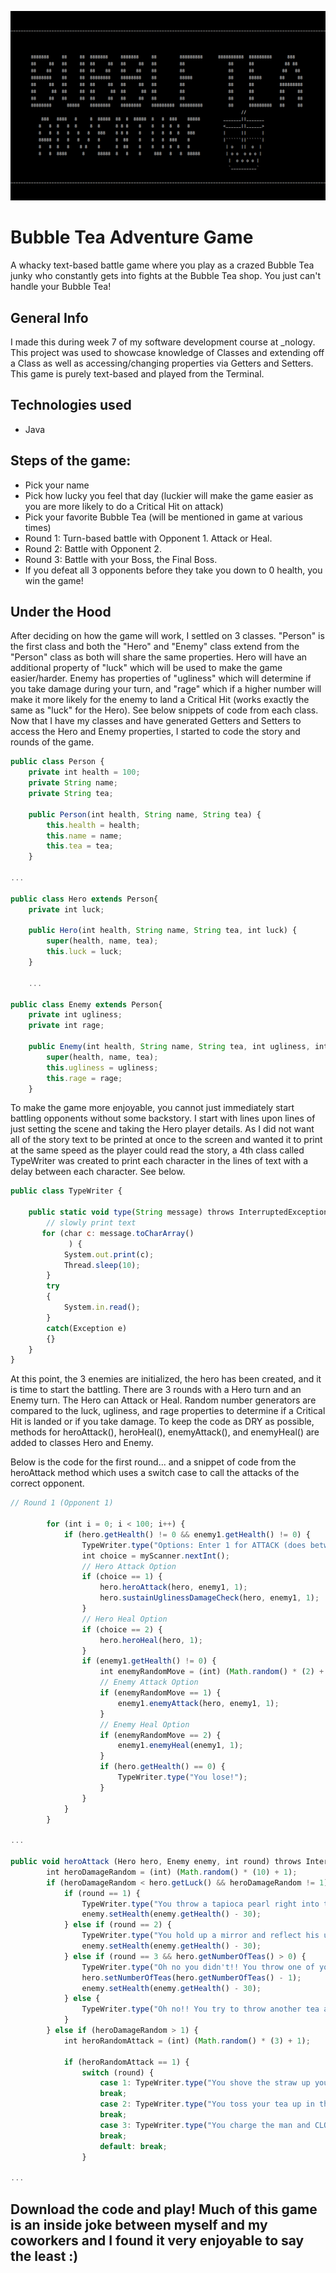 ![alt text](./assets/images/bubble-tea.PNG) 
# Bubble Tea Adventure Game
A whacky text-based battle game where you play as a crazed Bubble Tea junky who constantly gets into fights at the Bubble Tea shop. You just can't handle your Bubble Tea!

## General Info 
I made this during week 7 of my software development course at _nology. 
This project was used to showcase knowledge of Classes and extending off a Class as well as accessing/changing properties via Getters and Setters. This game is purely text-based and played from the Terminal.

## Technologies used
* Java

## Steps of the game:
* Pick your name
* Pick how lucky you feel that day (luckier will make the game easier as you are more likely to do a Critical Hit on attack)
* Pick your favorite Bubble Tea (will be mentioned in game at various times)
* Round 1: Turn-based battle with Opponent 1. Attack or Heal.
* Round 2: Battle with Opponent 2.
* Round 3: Battle with your Boss, the Final Boss.
* If you defeat all 3 opponents before they take you down to 0 health, you win the game!

## Under the Hood
After deciding on how the game will work, I settled on 3 classes. "Person" is the first class and both the "Hero" and "Enemy" class extend from the "Person" class as both will share the same properties. Hero will have an additional property of "luck" which will be used to make the game easier/harder. Enemy has properties of "ugliness" which will determine if you take damage during your turn, and "rage" which if a higher number will make it more likely for the enemy to land a Critical Hit (works exactly the same as "luck" for the Hero). See below snippets of code from each class.
Now that I have my classes and have generated Getters and Setters to access the Hero and Enemy properties, I started to code the story and rounds of the game.

````javascript
public class Person {
    private int health = 100;
    private String name;
    private String tea;

    public Person(int health, String name, String tea) {
        this.health = health;
        this.name = name;
        this.tea = tea;
    } 

...

public class Hero extends Person{
    private int luck;

    public Hero(int health, String name, String tea, int luck) {
        super(health, name, tea);
        this.luck = luck;
    }

    ...

public class Enemy extends Person{
    private int ugliness;
    private int rage;

    public Enemy(int health, String name, String tea, int ugliness, int rage) {
        super(health, name, tea);
        this.ugliness = ugliness;
        this.rage = rage;
    }
````
To make the game more enjoyable, you cannot just immediately start battling opponents without some backstory. I start with lines upon lines of just setting the scene and taking the Hero player details. As I did not want all of the story text to be printed at once to the screen and wanted it to print at the same speed as the player could read the story, a 4th class called TypeWriter was created to print each character in the lines of text with a delay between each character. See below.

````javascript
public class TypeWriter {

    public static void type(String message) throws InterruptedException {
        // slowly print text
       for (char c: message.toCharArray()
             ) {
            System.out.print(c);
            Thread.sleep(10);
        }
        try
        {
            System.in.read();
        }
        catch(Exception e)
        {}
    }
}
````

At this point, the 3 enemies are initialized, the hero has been created, and it is time to start the battling. There are 3 rounds with a Hero turn and an Enemy turn. The Hero can Attack or Heal. Random number generators are compared to the luck, ugliness, and rage properties to determine if a Critical Hit is landed or if you take damage.
To keep the code as DRY as possible, methods for heroAttack(), heroHeal(), enemyAttack(), and enemyHeal() are added to classes Hero and Enemy.

Below is the code for the first round... and a snippet of code from the heroAttack method which uses a switch case to call the attacks of the correct opponent.
````javascript
// Round 1 (Opponent 1)

        for (int i = 0; i < 100; i++) {
            if (hero.getHealth() != 0 && enemy1.getHealth() != 0) {
                TypeWriter.type("Options: Enter 1 for ATTACK (does between 0-30 damage)   or   Enter 2 for HEAL (Replenish 20-30 life force by drinking some delicious tea");
                int choice = myScanner.nextInt();
                // Hero Attack Option
                if (choice == 1) {
                    hero.heroAttack(hero, enemy1, 1);
                    hero.sustainUglinessDamageCheck(hero, enemy1, 1);
                }
                // Hero Heal Option
                if (choice == 2) {
                    hero.heroHeal(hero, 1);
                }
                if (enemy1.getHealth() != 0) {
                    int enemyRandomMove = (int) (Math.random() * (2) + 1);
                    // Enemy Attack Option
                    if (enemyRandomMove == 1) {
                        enemy1.enemyAttack(hero, enemy1, 1);
                    }
                    // Enemy Heal Option
                    if (enemyRandomMove == 2) {
                        enemy1.enemyHeal(enemy1, 1);
                    }
                    if (hero.getHealth() == 0) {
                        TypeWriter.type("You lose!");
                    }
                }
            }
        }

...

public void heroAttack (Hero hero, Enemy enemy, int round) throws InterruptedException {
        int heroDamageRandom = (int) (Math.random() * (10) + 1);
        if (heroDamageRandom < hero.getLuck() && heroDamageRandom != 1) {
            if (round == 1) {
                TypeWriter.type("You throw a tapioca pearl right into their eye! That must have HURT to get hit by a small wet squishy sweet! You are feeling it today! Luck on your side!");
                enemy.setHealth(enemy.getHealth() - 30);
            } else if (round == 2) {
                TypeWriter.type("You hold up a mirror and reflect his ugliness back at him and he gets an EYE FULL! So rare to pull that move off! Mega Lucky!");
                enemy.setHealth(enemy.getHealth() - 30);
            } else if (round == 3 && hero.getNumberOfTeas() > 0) {
                TypeWriter.type("Oh no you didn't!! You throw one of your " + hero.getNumberOfTeas() + " Bubble Teas and clock him right in the face! Massive damage!!");
                hero.setNumberOfTeas(hero.getNumberOfTeas() - 1);
                enemy.setHealth(enemy.getHealth() - 30);
            } else {
                TypeWriter.type("Oh no!! You try to throw another tea at him but you are out! You KNEW you should have bought more!");
            }
        } else if (heroDamageRandom > 1) {
            int heroRandomAttack = (int) (Math.random() * (3) + 1);

            if (heroRandomAttack == 1) {
                switch (round) {
                    case 1: TypeWriter.type("You shove the straw up your their nose! Savage!!!");
                    break;
                    case 2: TypeWriter.type("You toss your tea up in the air! Your opponent jumps up to catch it and you slap the Bejesus out of him and safely catch your delicious beverage! You would have thought he would have remembered your signature move (you do this a lot)");
                    break;
                    case 3: TypeWriter.type("You charge the man and CLOTHES LINE him! Lands flat on his back on the hard pavement.");
                    break;
                    default: break;
                } 

...
````

## Download the code and play! Much of this game is an inside joke between myself and my coworkers and I found it very enjoyable to say the least :) 
